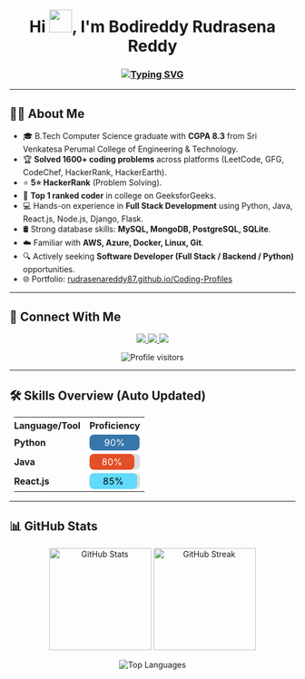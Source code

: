 <h1 align="center">
  Hi <img src="https://raw.githubusercontent.com/MartinHeinz/MartinHeinz/master/wave.gif" width="40px" height="40px">, I'm Bodireddy Rudrasena Reddy
</h1>

<h3 align="center">
  <a href="https://git.io/typing-svg">
    <img src="https://readme-typing-svg.demolab.com?font=Fira+Code&weight=600&size=22&pause=1000&color=00BFFF&center=true&vCenter=true&width=700&lines=Aspiring+Full+Stack+Developer;Frontend+Developer+(React.js%2C+Python%2C+Java);5⭐+HackerRank+%7C+Top+1+Coder+(GFG);Passionate+Problem+Solver" alt="Typing SVG"/>
  </a>
</h3>

---

## 👨‍💻 About Me  

- 🎓 B.Tech Computer Science graduate with **CGPA 8.3** from Sri Venkatesa Perumal College of Engineering & Technology.  
- 🏆 **Solved 1600+ coding problems** across platforms (LeetCode, GFG, CodeChef, HackerRank, HackerEarth).  
- ⭐ **5⭐ HackerRank** (Problem Solving).  
- 🥇 **Top 1 ranked coder** in college on GeeksforGeeks.  
- 💻 Hands-on experience in **Full Stack Development** using Python, Java, React.js, Node.js, Django, Flask.  
- 🛢️ Strong database skills: **MySQL, MongoDB, PostgreSQL, SQLite**.  
- ☁️ Familiar with **AWS, Azure, Docker, Linux, Git**.  
- 🔍 Actively seeking **Software Developer (Full Stack / Backend / Python)** opportunities.  
- 🌐 Portfolio: [rudrasenareddy87.github.io/Coding-Profiles](https://rudrasenareddy87.github.io/Coding-Profiles/)  

---

## 🔗 Connect With Me  

<p align="center">
  <a href="https://linkedin.com/in/bodireddyrudrasenareddy">
    <img src="https://img.shields.io/badge/LinkedIn-0A66C2?style=for-the-badge&logo=linkedin&logoColor=white"/>
  </a>
  <a href="https://github.com/RudrasenaReddy87">
    <img src="https://img.shields.io/badge/GitHub-181717?style=for-the-badge&logo=github&logoColor=white"/>
  </a>
  <a href="mailto:b.rudrasenareddy@gmail.com">
    <img src="https://img.shields.io/badge/Email-D14836?style=for-the-badge&logo=gmail&logoColor=white"/>
  </a>
</p>

<p align="center">
  <img src="https://komarev.com/ghpvc/?username=RudrasenaReddy87&label=Visitors&color=0e75b6&style=for-the-badge" alt="Profile visitors"/>
</p>

---

## 🛠 Skills Overview (Auto Updated)

<!-- START_SKILLS -->
<!-- This section will be auto-updated by update_skills.py -->

<table style="border-collapse: collapse; border-radius: 10px; overflow: hidden; width: 100%;">
  <tr>
    <th>Language/Tool</th>
    <th>Proficiency</th>
  </tr>
  <tr>
    <td><b>Python</b></td>
    <td>
      <div style="background:#ddd; border-radius:8px; width:100%;">
        <div style="width:90%; background:#3776AB; padding:4px; border-radius:8px; color:white; text-align:center;">90%</div>
      </div>
    </td>
  </tr>
  <tr>
    <td><b>Java</b></td>
    <td>
      <div style="background:#ddd; border-radius:8px; width:100%;">
        <div style="width:80%; background:#E34F26; padding:4px; border-radius:8px; color:white; text-align:center;">80%</div>
      </div>
    </td>
  </tr>
  <tr>
    <td><b>React.js</b></td>
    <td>
      <div style="background:#ddd; border-radius:8px; width:100%;">
        <div style="width:85%; background:#61DAFB; padding:4px; border-radius:8px; color:black; text-align:center;">85%</div>
      </div>
    </td>
  </tr>
</table>

<!-- END_SKILLS -->

---

## 📊 GitHub Stats  

<p align="center">
  <img src="https://github-readme-stats.vercel.app/api?username=RudrasenaReddy87&show_icons=true&theme=tokyonight" alt="GitHub Stats" height="180"/>
  <img src="https://github-readme-streak-stats.herokuapp.com/?user=RudrasenaReddy87&theme=tokyonight" alt="GitHub Streak" height="180"/>
</p>

<p align="center">
  <img src="https://github-readme-stats.vercel.app/api/top-langs/?username=RudrasenaReddy87&layout=compact&theme=tokyonight" alt="Top Languages"/>
</p>
